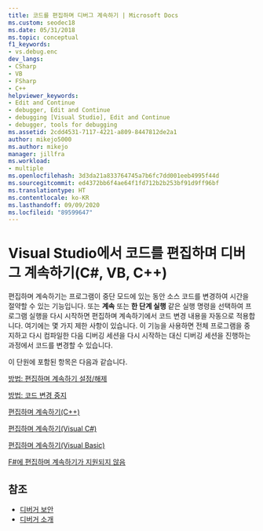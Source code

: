 ```yaml
---
title: 코드를 편집하며 디버그 계속하기 | Microsoft Docs
ms.custom: seodec18
ms.date: 05/31/2018
ms.topic: conceptual
f1_keywords:
- vs.debug.enc
dev_langs:
- CSharp
- VB
- FSharp
- C++
helpviewer_keywords:
- Edit and Continue
- debugger, Edit and Continue
- debugging [Visual Studio], Edit and Continue
- debugger, tools for debugging
ms.assetid: 2cdd4531-7117-4221-a809-8447812de2a1
author: mikejo5000
ms.author: mikejo
manager: jillfra
ms.workload:
- multiple
ms.openlocfilehash: 3d3da21a833764745a7b6fc7dd001eeb4995f44d
ms.sourcegitcommit: ed4372bb6f4ae64f1fd712b2b253bf91d9ff96bf
ms.translationtype: HT
ms.contentlocale: ko-KR
ms.lasthandoff: 09/09/2020
ms.locfileid: "89599647"
---
```

# <a name="edit-code-and-continue-debugging-in-visual-studio-c-vb-c"></a>Visual Studio에서 코드를 편집하며 디버그 계속하기(C#, VB, C++)
편집하며 계속하기는 프로그램이 중단 모드에 있는 동안 소스 코드를 변경하여 시간을 절약할 수 있는 기능입니다. 또는 **계속** 또는 **한 단계 실행** 같은 실행 명령을 선택하여 프로그램 실행을 다시 시작하면 편집하며 계속하기에서 코드 변경 내용을 자동으로 적용합니다. 여기에는 몇 가지 제한 사항이 있습니다. 이 기능을 사용하면 전체 프로그램을 중지하고 다시 컴파일한 다음 디버깅 세션을 다시 시작하는 대신 디버깅 세션을 진행하는 과정에서 코드를 변경할 수 있습니다.

 이 단원에 포함된 항목은 다음과 같습니다.

 [방법: 편집하며 계속하기 설정/해제](../debugger/how-to-enable-and-disable-edit-and-continue.md)

 [방법: 코드 변경 중지](../debugger/how-to-stop-code-changes.md)

 [편집하며 계속하기(C++)](../debugger/edit-and-continue-visual-cpp.md)

 [편집하며 계속하기(Visual C#)](../debugger/edit-and-continue-visual-csharp.md)

 [편집하며 계속하기(Visual Basic)](../debugger/edit-and-continue-visual-basic.md)

 [F#에 편집하며 계속하기가 지원되지 않음](../debugger/edit-and-continue-not-supported-for-f-hash.md)

## <a name="see-also"></a>참조
- [디버거 보안](../debugger/debugger-security.md)
- [디버거 소개](../debugger/debugger-feature-tour.md)
